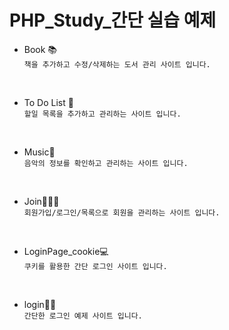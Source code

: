 # PHP_Study_간단 실습 예제

- Book 📚</br>
`책을 추가하고 수정/삭제하는 도서 관리 사이트 입니다.`

</br>

- To Do List 📄</br>
`할일 목록을 추가하고 관리하는 사이트 입니다.`

</br>

- Music🎵</br>
`음악의 정보를 확인하고 관리하는 사이트 입니다.`

</br>

- Join👨‍👩‍👧</br>
`회원가입/로그인/목록으로 회원을 관리하는 사이트 입니다.`

<br>

- LoginPage_cookie💻</br>
`쿠키를 활용한 간단 로그인 사이트 입니다.`

<br>

- login💁‍♀️</br>
`간단한 로그인 예제 사이트 입니다.`

